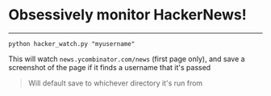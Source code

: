 # Obsessively monitor HackerNews!
---

`python hacker_watch.py "myusername"`

This will watch `news.ycombinator.com/news` (first page only), and save a screenshot of the page if it finds a username that it's passed

> Will default save to whichever directory it's run from



